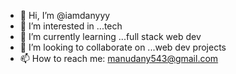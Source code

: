 - 👋 Hi, I’m @iamdanyyy
- 👀 I’m interested in ...tech
- 🌱 I’m currently learning ...full stack web dev
- 💞️ I’m looking to collaborate on ...web dev projects
- 📫 How to reach me: manudany543@gmail.com

<!---
iamdanyyy/iamdanyyy is a ✨ special ✨ repository because its `README.md` (this file) appears on your GitHub profile.
You can click the Preview link to take a look at your changes.
--->
